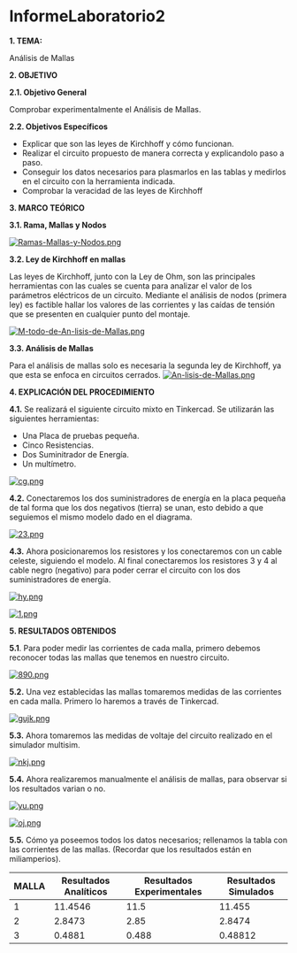 # InformeLaboratorio2
**1. TEMA:**

Análisis de Mallas

**2. OBJETIVO**

**2.1. Objetivo General**

Comprobar experimentalmente el Análisis de Mallas.

**2.2. Objetivos Específicos**

- Explicar que son las leyes de Kirchhoff y cómo funcionan.
- Realizar el circuito propuesto de manera correcta y explicandolo paso a paso.
- Conseguir los datos necesarios para plasmarlos en las tablas y medirlos en el circuito con la herramienta indicada.
- Comprobar la veracidad de las leyes de Kirchhoff

**3. MARCO TEÓRICO**

**3.1. Rama, Mallas y Nodos**

[![Ramas-Mallas-y-Nodos.png](https://i.postimg.cc/d0x7Dqyy/Ramas-Mallas-y-Nodos.png)](https://postimg.cc/jWyqFYvx)

**3.2. Ley de Kirchhoff en mallas**

Las leyes de Kirchhoff, junto con la Ley de Ohm, son las principales herramientas con las cuales se cuenta para analizar el valor de los parámetros eléctricos de un circuito. Mediante el análisis de nodos (primera ley) es factible hallar los valores de las corrientes y las caídas de tensión que se presenten en cualquier punto del montaje.

[![M-todo-de-An-lisis-de-Mallas.png](https://i.postimg.cc/hGjrHtnz/M-todo-de-An-lisis-de-Mallas.png)](https://postimg.cc/hXkTmgfc)

**3.3. Análisis de Mallas**

Para el análisis de mallas solo es necesaria la segunda ley de Kirchhoff, ya que esta se enfoca en circuitos cerrados.
[![An-lisis-de-Mallas.png](https://i.postimg.cc/MZdy88s1/An-lisis-de-Mallas.png)](https://postimg.cc/14Vgpb1z)

**4. EXPLICACIÓN DEL PROCEDIMIENTO**

**4.1.** Se realizará el siguiente circuito mixto en Tinkercad. Se utilizarán las siguientes herramientas:
- Una Placa de pruebas pequeña.
- Cinco Resistencias.
- Dos Suminitrador de Energía.
- Un multímetro.

[![cg.png](https://i.postimg.cc/sfYh4GGj/cg.png)](https://postimg.cc/kD5Gn4yz)

**4.2.** Conectaremos los dos suministradores de energía en la placa pequeña de tal forma que los dos negativos (tierra) se unan, esto debido a que seguiemos el mismo modelo dado en el diagrama.

[![23.png](https://i.postimg.cc/vZNV8cm5/23.png)](https://postimg.cc/fVYLBWmb)

**4.3.** Ahora posicionaremos los resistores y los conectaremos con un cable celeste, siguiendo el modelo. Al final conectaremos los resistores 3 y 4 al cable negro (negativo) para poder cerrar el circuito con los dos suministradores de energía.

[![hy.png](https://i.postimg.cc/MGBbhyYn/hy.png)](https://postimg.cc/068wSKFv)

[![1.png](https://i.postimg.cc/cC2p4RPV/1.png)](https://postimg.cc/SYLTgMSr)

**5. RESULTADOS OBTENIDOS**

**5.1**. Para poder medir las corrientes de cada malla, primero debemos reconocer todas las mallas que tenemos en nuestro circuito.

[![890.png](https://i.postimg.cc/jjGKjrN8/890.png)](https://postimg.cc/94tsxKLT)

**5.2.** Una vez establecidas las mallas tomaremos medidas de las corrientes en cada malla. Primero lo haremos a través de Tinkercad.

[![gujk.png](https://i.postimg.cc/cHLnmw6g/gujk.png)](https://postimg.cc/jWB2qWHt)

**5.3.** Ahora tomaremos las medidas de voltaje del circuito realizado en el simulador multisim.

[![nkj.png](https://i.postimg.cc/GhfnhCvZ/nkj.png)](https://postimg.cc/Mv1FdgPD)

**5.4.** Ahora realizaremos manualmente el análisis de mallas, para observar si los resultados varian o no.

[![yu.png](https://i.postimg.cc/RhNGyYCw/yu.png)](https://postimg.cc/1V1pNJqz)

[![oj.png](https://i.postimg.cc/dQpzvRMJ/oj.png)](https://postimg.cc/mh3dyH2n)

**5.5.** Cómo ya poseemos todos los datos necesarios; rellenamos la tabla con las corrientes de las mallas. (Recordar que los resultados están en miliamperios).

| MALLA  | Resultados Analíticos  | Resultados Experimentales  | Resultados Simulados  |
| ------------ | ------------ | ------------ | ------------ |
| 1  | 11.4546  | 11.5  | 11.455  |
|  2 | 2.8473  | 2.85  | 2.8474  |
| 3  | 0.4881  | 0.488  | 0.48812  |
